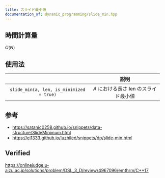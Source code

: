 ```yaml
---
title: スライド最小値
documentation_of: dynamic_programming/slide_min.hpp
---
```



## 時間計算量

$O(N)$


## 使用法

||説明|
|:--:|:--:|
|`slide_min(a, len, is_minimized = true)`|$A$ における長さ $\mathrm{len}$ のスライド最小値|


## 参考

- https://satanic0258.github.io/snippets/data-structure/SlideMinimum.html
- https://ei1333.github.io/luzhiled/snippets/dp/slide-min.html


## Verified

https://onlinejudge.u-aizu.ac.jp/solutions/problem/DSL_3_D/review/4967096/emthrm/C++17
